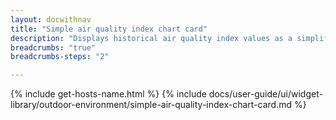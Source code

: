 ```yaml
---
layout: docwithnav
title: "Simple air quality index chart card"
description: "Displays historical air quality index values as a simplified chart. Optionally may display the corresponding latest air quality index value."
breadcrumbs: "true"
breadcrumbs-steps: "2"

---
```

{% include get-hosts-name.html %}
{% include docs/user-guide/ui/widget-library/outdoor-environment/simple-air-quality-index-chart-card.md %}
